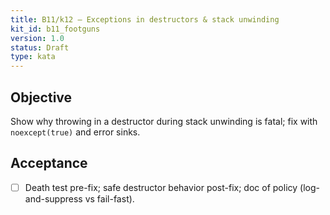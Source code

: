 ```yaml
---
title: B11/k12 — Exceptions in destructors & stack unwinding
kit_id: b11_footguns
version: 1.0
status: Draft
type: kata
---
```

## Objective
Show why throwing in a destructor during stack unwinding is fatal; fix with `noexcept(true)` and error sinks.
## Acceptance
- [ ] Death test pre-fix; safe destructor behavior post-fix; doc of policy (log-and-suppress vs fail-fast).
